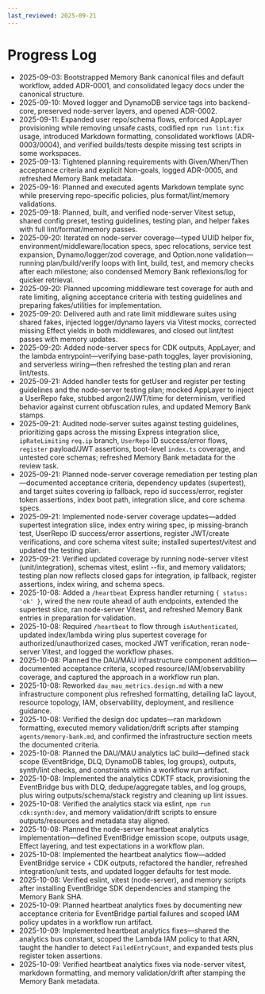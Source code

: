 ```yaml
---
last_reviewed: 2025-09-21
---
```


# Progress Log

- 2025-09-03: Bootstrapped Memory Bank canonical files and default workflow, added ADR-0001, and consolidated legacy docs under the canonical structure.
- 2025-09-10: Moved logger and DynamoDB service tags into backend-core, preserved node-server layers, and opened ADR-0002.
- 2025-09-11: Expanded user repo/schema flows, enforced AppLayer provisioning while removing unsafe casts, codified `npm run lint:fix` usage, introduced Markdown formatting, consolidated workflows (ADR-0003/0004), and verified builds/tests despite missing test scripts in some workspaces.
- 2025-09-13: Tightened planning requirements with Given/When/Then acceptance criteria and explicit Non-goals, logged ADR-0005, and refreshed Memory Bank metadata.
- 2025-09-16: Planned and executed agents Markdown template sync while preserving repo-specific policies, plus format/lint/memory validations.
- 2025-09-18: Planned, built, and verified node-server Vitest setup, shared config preset, testing guidelines, testing plan, and helper fakes with full lint/format/memory passes.
- 2025-09-20: Iterated on node-server coverage—typed UUID helper fix, environment/middleware/location specs, spec relocations, service test expansion, Dynamo/logger/zod coverage, and Option.none validation—running plan/build/verify loops with lint, build, test, and memory checks after each milestone; also condensed Memory Bank reflexions/log for quicker retrieval.
- 2025-09-20: Planned upcoming middleware test coverage for auth and rate limiting, aligning acceptance criteria with testing guidelines and preparing fakes/utilities for implementation.
- 2025-09-20: Delivered auth and rate limit middleware suites using shared fakes, injected logger/dynamo layers via Vitest mocks, corrected missing Effect yields in both middlewares, and closed out lint/test passes with memory updates.
- 2025-09-20: Added node-server specs for CDK outputs, AppLayer, and the lambda entrypoint—verifying base-path toggles, layer provisioning, and serverless wiring—then refreshed the testing plan and reran lint/tests.
- 2025-09-21: Added handler tests for getUser and register per testing guidelines and the node-server testing plan; mocked AppLayer to inject a UserRepo fake, stubbed argon2/JWT/time for determinism, verified behavior against current obfuscation rules, and updated Memory Bank stamps.
- 2025-09-21: Audited node-server suites against testing guidelines, prioritizing gaps across the missing Express integration slice, `ipRateLimiting` `req.ip` branch, `UserRepo` ID success/error flows, `register` payload/JWT assertions, boot-level `index.ts` coverage, and untested core schemas; refreshed Memory Bank metadata for the review task.
- 2025-09-21: Planned node-server coverage remediation per testing plan—documented acceptance criteria, dependency updates (supertest), and target suites covering ip fallback, repo id success/error, register token assertions, index boot path, integration slice, and core schema specs.
- 2025-09-21: Implemented node-server coverage updates—added supertest integration slice, index entry wiring spec, ip missing-branch test, UserRepo ID success/error assertions, register JWT/create verifications, and core schema vitest suite; installed supertest/vitest and updated the testing plan.
- 2025-09-21: Verified updated coverage by running node-server vitest (unit/integration), schemas vitest, eslint --fix, and memory validators; testing plan now reflects closed gaps for integration, ip fallback, register assertions, index wiring, and schema specs.
- 2025-10-08: Added a `/heartbeat` Express handler returning `{ status: 'ok' }`, wired the new route ahead of auth endpoints, extended the supertest slice, ran node-server Vitest, and refreshed Memory Bank entries in preparation for validation.
- 2025-10-08: Required `/heartbeat` to flow through `isAuthenticated`, updated index/lambda wiring plus supertest coverage for authorized/unauthorized cases, mocked JWT verification, reran node-server Vitest, and logged the workflow phases.
- 2025-10-08: Planned the DAU/MAU infrastructure component addition—documented acceptance criteria, scoped resource/IAM/observability coverage, and captured the approach in a workflow run plan.
- 2025-10-08: Reworked `dau_mau_metrics.design.md` with a new infrastructure component plus refreshed formatting, detailing IaC layout, resource topology, IAM, observability, deployment, and resilience guidance.
- 2025-10-08: Verified the design doc updates—ran markdown formatting, executed memory validation/drift scripts after stamping `agents/memory-bank.md`, and confirmed the infrastructure section meets the documented criteria.
- 2025-10-08: Planned the DAU/MAU analytics IaC build—defined stack scope (EventBridge, DLQ, DynamoDB tables, log groups), outputs, synth/lint checks, and constraints within a workflow run artifact.
- 2025-10-08: Implemented the analytics CDKTF stack, provisioning the EventBridge bus with DLQ, dedupe/aggregate tables, and log groups, plus wiring outputs/schema/stack registry and cleaning up lint issues.
- 2025-10-08: Verified the analytics stack via eslint, `npm run cdk:synth:dev`, and memory validation/drift scripts to ensure outputs/resources and metadata stay aligned.
- 2025-10-08: Planned the node-server heartbeat analytics implementation—defined EventBridge emission scope, outputs usage, Effect layering, and test expectations in a workflow plan.
- 2025-10-08: Implemented the heartbeat analytics flow—added EventBridge service + CDK outputs, refactored the handler, refreshed integration/unit tests, and updated logger defaults for test mode.
- 2025-10-08: Verified eslint, vitest (node-server), and memory scripts after installing EventBridge SDK dependencies and stamping the Memory Bank SHA.
- 2025-10-09: Planned heartbeat analytics fixes by documenting new acceptance criteria for EventBridge partial failures and scoped IAM policy updates in a workflow run artifact.
- 2025-10-09: Implemented heartbeat analytics fixes—shared the analytics bus constant, scoped the Lambda IAM policy to that ARN, taught the handler to detect `FailedEntryCount`, and expanded tests plus register token assertions.
- 2025-10-09: Verified heartbeat analytics fixes via node-server vitest, markdown formatting, and memory validation/drift after stamping the Memory Bank metadata.
